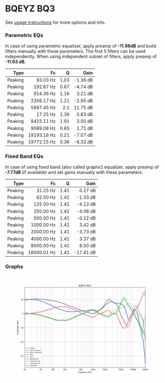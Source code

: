 # BQEYZ BQ3
See [usage instructions](https://github.com/jaakkopasanen/AutoEq#usage) for more options and info.

### Parametric EQs
In case of using parametric equalizer, apply preamp of **-11.98dB** and build filters manually
with these parameters. The first 5 filters can be used independently.
When using independent subset of filters, apply preamp of **-11.63 dB**.

| Type    | Fc          |    Q | Gain     |
|--------:|------------:|-----:|---------:|
| Peaking | 93.03 Hz    | 1.03 | -1.36 dB |
| Peaking | 192.67 Hz   | 0.67 | -4.74 dB |
| Peaking | 914.36 Hz   | 1.16 | 3.21 dB  |
| Peaking | 2356.17 Hz  | 1.21 | -2.95 dB |
| Peaking | 5897.45 Hz  | 2.1  | 11.75 dB |
| Peaking | 17.25 Hz    | 1.39 | 0.83 dB  |
| Peaking | 8415.11 Hz  | 1.91 | 3.00 dB  |
| Peaking | 9089.08 Hz  | 0.65 | 1.71 dB  |
| Peaking | 19193.18 Hz | 0.21 | -7.07 dB |
| Peaking | 19772.15 Hz | 0.36 | -8.32 dB |

### Fixed Band EQs
In case of using fixed band (also called graphic) equalizer, apply preamp of **-7.77dB**
(if available) and set gains manually with these parameters.

| Type    | Fc          |    Q | Gain      |
|--------:|------------:|-----:|----------:|
| Peaking | 31.25 Hz    | 1.41 | 0.27 dB   |
| Peaking | 62.50 Hz    | 1.41 | -1.33 dB  |
| Peaking | 125.00 Hz   | 1.41 | -4.13 dB  |
| Peaking | 250.00 Hz   | 1.41 | -4.08 dB  |
| Peaking | 500.00 Hz   | 1.41 | -0.12 dB  |
| Peaking | 1000.00 Hz  | 1.41 | 3.42 dB   |
| Peaking | 2000.00 Hz  | 1.41 | -3.73 dB  |
| Peaking | 4000.00 Hz  | 1.41 | 3.37 dB   |
| Peaking | 8000.00 Hz  | 1.41 | 8.50 dB   |
| Peaking | 16000.01 Hz | 1.41 | -17.41 dB |

### Graphs
![](./BQEYZ%20BQ3.png)